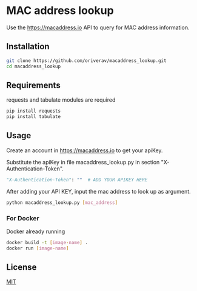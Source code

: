 # MAC address lookup

Use the https://macaddress.io API to query for MAC address information.

## Installation

```bash
git clone https://github.com/oriverav/macaddress_lookup.git
cd macaddress_lookup
```
## Requirements

requests and tabulate modules are required
```bash
pip install requests
pip install tabulate
```

## Usage

Create an account in https://macaddress.io to get your apiKey.

Substitute the apiKey in file macaddress_lookup.py in section "X-Authentication-Token".

```python
"X-Authentication-Token": ""  # ADD YOUR APIKEY HERE
```

After adding your API KEY, input the mac address to look up as argument.

```bash
python macaddress_lookup.py [mac_address]
```

### For Docker

Docker already running

```bash
docker build -t [image-name] .
docker run [image-name]
```


## License

[MIT](https://choosealicense.com/licenses/mit/)
 